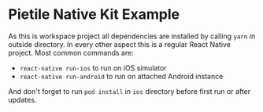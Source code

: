 # Pietile Native Kit Example

As this is workspace project all dependencies are installed by calling `yarn` in outside directory.
In every other aspect this is a regular React Native project. Most common commands are:

- `react-native run-ios` to run on iOS simulator
- `react-native run-android` to run on attached Android instance

And don't forget to run `pod install` in `ios` directory before first run or after updates.
